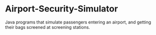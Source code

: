 # Airport-Security-Simulator
Java programs that simulate passengers entering an airport, and getting their bags screened at screening stations.
